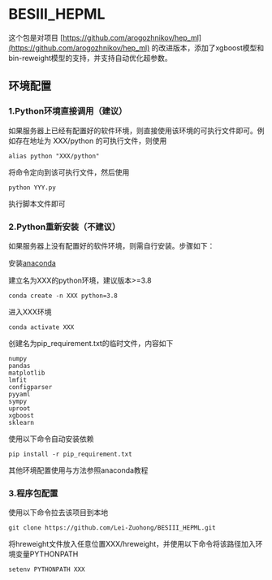 # BESIII_HEPML
  这个包是对项目
  [https://github.com/arogozhnikov/hep_ml](https://github.com/arogozhnikov/hep_ml)
  的改进版本，添加了xgboost模型和bin-reweight模型的支持，并支持自动优化超参数。

## 环境配置
### 1.Python环境直接调用（建议）
如果服务器上已经有配置好的软件环境，则直接使用该环境的可执行文件即可。例如存在地址为 XXX/python 的可执行文件，则使用
```
alias python "XXX/python"
```
将命令定向到该可执行文件，然后使用
```
python YYY.py
```
执行脚本文件即可

### 2.Python重新安装（不建议）
如果服务器上没有配置好的软件环境，则需自行安装。步骤如下：

安装[anaconda](https://www.anaconda.com/)

建立名为XXX的python环境，建议版本>=3.8
```
conda create -n XXX python=3.8
```
进入XXX环境
```
conda activate XXX
```
创建名为pip_requirement.txt的临时文件，内容如下
```
numpy
pandas
matplotlib
lmfit
configparser
pyyaml
sympy
uproot
xgboost
sklearn
```
使用以下命令自动安装依赖
```
pip install -r pip_requirement.txt
```
其他环境配置使用与方法参照anaconda教程

### 3.程序包配置
使用以下命令拉去该项目到本地
```
git clone https://github.com/Lei-Zuohong/BESIII_HEPML.git
```
将hreweight文件放入任意位置XXX/hreweight，并使用以下命令将该路径加入环境变量PYTHONPATH
```
setenv PYTHONPATH XXX
```

